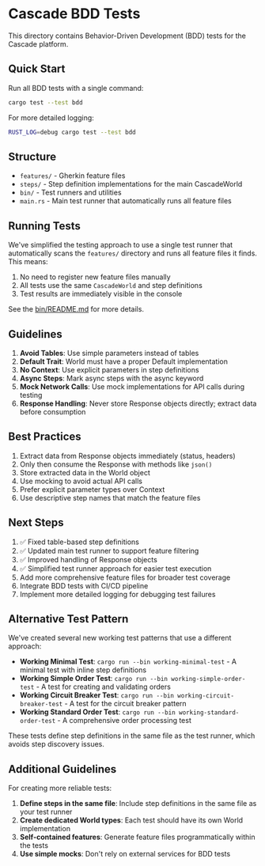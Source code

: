 # Cascade BDD Tests

This directory contains Behavior-Driven Development (BDD) tests for the Cascade platform.

## Quick Start

Run all BDD tests with a single command:

```bash
cargo test --test bdd
```

For more detailed logging:

```bash
RUST_LOG=debug cargo test --test bdd
```

## Structure

- `features/` - Gherkin feature files
- `steps/` - Step definition implementations for the main CascadeWorld
- `bin/` - Test runners and utilities
- `main.rs` - Main test runner that automatically runs all feature files

## Running Tests

We've simplified the testing approach to use a single test runner that automatically scans the `features/` directory and runs all feature files it finds. This means:

1. No need to register new feature files manually
2. All tests use the same `CascadeWorld` and step definitions
3. Test results are immediately visible in the console

See the [bin/README.md](bin/README.md) for more details.

## Guidelines

1. **Avoid Tables**: Use simple parameters instead of tables
2. **Default Trait**: World must have a proper Default implementation
3. **No Context**: Use explicit parameters in step definitions
4. **Async Steps**: Mark async steps with the async keyword
5. **Mock Network Calls**: Use mock implementations for API calls during testing
6. **Response Handling**: Never store Response objects directly; extract data before consumption

## Best Practices

1. Extract data from Response objects immediately (status, headers)
2. Only then consume the Response with methods like `json()`
3. Store extracted data in the World object
4. Use mocking to avoid actual API calls
5. Prefer explicit parameter types over Context
6. Use descriptive step names that match the feature files

## Next Steps

1. ✅ Fixed table-based step definitions
2. ✅ Updated main test runner to support feature filtering
3. ✅ Improved handling of Response objects
4. ✅ Simplified test runner approach for easier test execution
5. Add more comprehensive feature files for broader test coverage
6. Integrate BDD tests with CI/CD pipeline
7. Implement more detailed logging for debugging test failures

## Alternative Test Pattern

We've created several new working test patterns that use a different approach:

- **Working Minimal Test**: `cargo run --bin working-minimal-test` - A minimal test with inline step definitions
- **Working Simple Order Test**: `cargo run --bin working-simple-order-test` - A test for creating and validating orders 
- **Working Circuit Breaker Test**: `cargo run --bin working-circuit-breaker-test` - A test for the circuit breaker pattern
- **Working Standard Order Test**: `cargo run --bin working-standard-order-test` - A comprehensive order processing test

These tests define step definitions in the same file as the test runner, which avoids step discovery issues.

## Additional Guidelines

For creating more reliable tests:

1. **Define steps in the same file**: Include step definitions in the same file as your test runner
2. **Create dedicated World types**: Each test should have its own World implementation
3. **Self-contained features**: Generate feature files programmatically within the tests
4. **Use simple mocks**: Don't rely on external services for BDD tests 